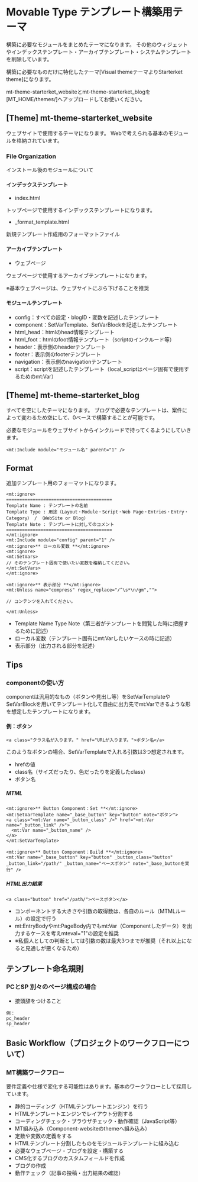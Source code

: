# Movable Type テンプレート構築用テーマ

構築に必要なモジュールをまとめたテーマになります。
その他のウィジェットやインデックステンプレート・アーカイブテンプレート・システムテンプレートを削除しています。

構築に必要なものだけに特化したテーマ[Visual themeテーマよりStarterket theme]になります。

mt-theme-starterket_websiteとmt-theme-starterket_blogを[MT_HOME/themes/]へアップロードしてお使いください。

## [Theme] mt-theme-starterket_website

ウェブサイトで使用するテーマになります。
Webで考えられる基本のモジュールを格納されています。

### File Organization

インストール後のモジュールについて

#### インデックステンプレート

* index.html

トップページで使用するインデックステンプレートになります。

* _format_template.html

新規テンプレート作成用のフォーマットファイル

#### アーカイブテンプレート

* ウェブページ

ウェブページで使用するアーカイブテンプレートになります。

※基本ウェブページは、ウェブサイトにぶら下げることを推奨

#### モジュールテンプレート

* config：すべての設定・blogID・変数を記述したテンプレート
* component：SetVarTemplate、SetVarBlockを記述したテンプレート
* html_head：htmlのhead情報テンプレート
* html_foot：htmlのfoot情報テンプレート（scriptのインクルード等）
* header：表示側のheaderテンプレート
* footer：表示側のfooterテンプレート
* navigation：表示側のnavigationテンプレート
* script：scriptを記述したテンプレート（local_scriptはページ固有で使用するためのmt:Var）

## [Theme] mt-theme-starterket_blog

すべてを空にしたテーマになります。
ブログで必要なテンプレートは、案件によって変わるため空にして、0ベースで構築することが可能です。

必要なモジュールをウェブサイトからインクルードで持ってくるようにしていきます。

```
<mt:Include module="モジュール名" parent="1" />
```

## Format

追加テンプレート用のフォーマットになります。

```
<mt:ignore>
========================================
Template Name : テンプレートの名前
Template Type : 用途（Layout・Module・Script・Web Page・Entries・Entry・Category） / （WebSite or Blog）
Template Note : テンプレートに対してのコメント
========================================
</mt:ignore>
<mt:Include module="config" parent="1" />
<mt:ignore>** ローカル変数 **</mt:ignore>
<mt:ignore>
<mt:SetVars>
// そのテンプレート固有で使いたい変数を格納してください。
</mt:SetVars>
</mt:ignore>

<mt:ignore>** 表示部分 **</mt:ignore>
<mt:Unless name="compress" regex_replace="/^\s*\n/gm","">

// コンテンツを入れてください。

</mt:Unless>
```

* Template Name Type Note（第三者がテンプレートを閲覧した時に把握するために記述）
* ローカル変数（テンプレート固有にmt:Varしたいケースの時に記述）
* 表示部分（出力される部分を記述）

## Tips

### componentの使い方

componentは汎用的なもの（ボタンや見出し等）をSetVarTemplateやSetVarBlockを用いてテンプレート化して自由に出力先でmt:Varできるような形を想定したテンプレートになります。

#### 例：ボタン

```
<a class="クラス名が入ります。" href="URLが入ります。">ボタン名</a>
```

このようなボタンの場合、SetVarTemplateで入れる引数は3つ想定されます。

* hrefの値
* class名（サイズだったり、色だったりを定義したclass）
* ボタン名

##### MTML

```
<mt:ignore>** Button Component：Set **</mt:ignore>
<mt:SetVarTemplate name="_base_button" key="button" note="ボタン">
<a class="<mt:Var name="_button_class" />" href="<mt:Var name="_button_link" />">
  <mt:Var name="_button_name" />
</a>
</mt:SetVarTemplate>
```

```
<mt:ignore>** Button Component：Build **</mt:ignore>
<mt:Var name="_base_button" key="button" _button_class="button" _button_link="/path/" _button_name="ベースボタン" note="_base_buttonを実行" />
```

##### HTML出力結果

```
<a class="button" href="/path/">ベースボタン</a>
```

* コンポーネントする大きさや引数の取得数は、各自のルール（MTMLルール）の設定で行う
* mt:EntryBodyやmt:PageBody内でもmt:Var（Componentしたデータ）を出力するケースを考えmteval="1"の設定を推奨
* ※私個人としての判断としては引数の数は最大3つまでが推奨（それ以上になると見通しが悪くなるため）

## テンプレート命名規則

### PCとSP 別々のページ構成の場合

* 接頭辞をつけること

```
例：
pc_header
sp_header
```

## Basic Workflow（プロジェクトのワークフローについて）

### MT構築ワークフロー

要件定義や仕様で変化する可能性はあります。基本のワークフローとして採用しています。

* 静的コーディング（HTMLテンプレートエンジン）を行う
* HTMLテンプレートエンジンでレイアウト分割する
* コーディングチェック・ブラウザチェック・動作確認（JavaScript等）
* MT組み込み（Component-websiteのthemeへ組み込み）
* 定数や変数の定義をする
* HTMLテンプレート分割したものをモジュールテンプレートに組み込む
* 必要なウェブページ・ブログを設定・構築する
* CMS化するブログのカスタムフィールドを作成
* ブログの作成
* 動作チェック（記事の投稿・出力結果の確認）
